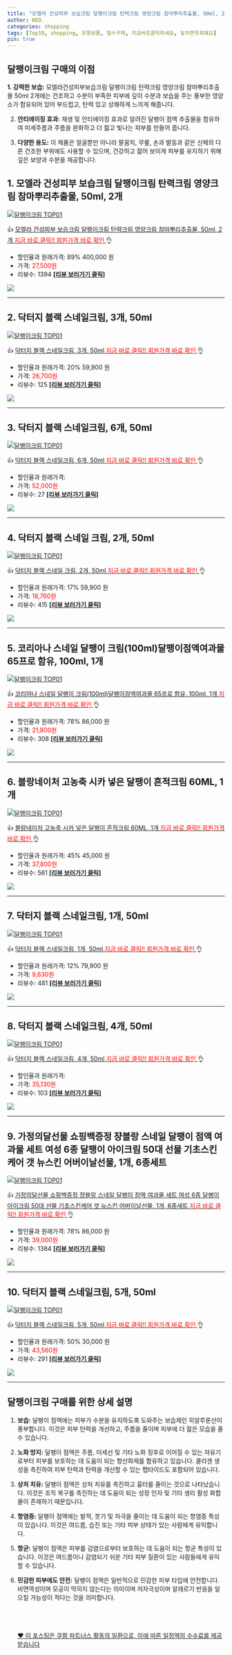 ```yaml
---
title: "모엘라 건성피부 보습크림 달팽이크림 탄력크림 영양크림 참마뿌리추출물, 50ml, 2개 가격 최저가 할인가 달팽이크림 최저가 추천 제품 비교"
author: NEO.
categories: shopping
tags: [Top10, shopping, 유행상품, 필수구매, 지금바로클릭하세요, 놓치면후회해요]
pin: true
---
```

## 달팽이크림 구매의 이점
**1. 강력한 보습:** 모엘라건성피부보습크림 달팽이크림 탄력크림 영양크림 참마뿌리추출물 50ml 2개에는 건조하고 수분이 부족한 피부에 깊이 수분과 보습을 주는 풍부한 영양소가 함유되어 있어 부드럽고, 탄력 있고 상쾌하게 느끼게 해줍니다.

2. **안티에이징 효과:** 재생 및 안티에이징 효과로 알려진 달팽이 점액 추출물을 함유하여 미세주름과 주름을 완화하고 더 젊고 빛나는 피부를 만들어 줍니다.

3. **다양한 용도:** 이 제품은 얼굴뿐만 아니라 팔꿈치, 무릎, 손과 발등과 같은 신체의 다른 건조한 부위에도 사용할 수 있으며, 건강하고 젊어 보이게 피부를 유지하기 위해 깊은 보양과 수분을 제공합니다.

   

## 1. 모엘라 건성피부 보습크림 달팽이크림 탄력크림 영양크림 참마뿌리추출물, 50ml, 2개

[![달팽이크림 TOP01](https://thumbnail10.coupangcdn.com/thumbnails/remote/490x490ex/image/vendor_inventory/fe4d/ad4449f2bb242e1fcf2165453adfc99d6781f01d334f166491a51e4d8889.png)](https://link.coupang.com/re/AFFSDP?lptag=AF3617701&subid=GithubCoopas&pageKey=6379038734&traceid=V0-153&itemId=13545343304&vendorItemId=80590158260)


👍 [모엘라 건성피부 보습크림 달팽이크림 탄력크림 영양크림 참마뿌리추출물, 50ml, 2개 <font color=red> 지금 바로 클릭!! 회원가격 바로 확인 </font> ](https://link.coupang.com/re/AFFSDP?lptag=AF3617701&subid=GithubCoopas&pageKey=6379038734&traceid=V0-153&itemId=13545343304&vendorItemId=80590158260) 👌 


- 할인율과 원래가격: 89%  400,000   원
- 가격: <span style='color:red'>27,500원</span>
- 리뷰수: 1394  [**[리뷰 보러가기 클릭]**](https://link.coupang.com/re/AFFSDP?lptag=AF3617701&subid=GithubCoopas&pageKey=6379038734&traceid=V0-153&itemId=13545343304&vendorItemId=80590158260)

[![](/discount_price.png)](https://link.coupang.com/re/AFFSDP?lptag=AF3617701&subid=GithubCoopas&pageKey=6379038734&traceid=V0-153&itemId=13545343304&vendorItemId=80590158260)

---


   

## 2. 닥터지 블랙 스네일크림, 3개, 50ml

[![달팽이크림 TOP01](https://thumbnail9.coupangcdn.com/thumbnails/remote/490x490ex/image/retail/images/40fc048a-78fe-4d61-85b1-cc48d878ba0f6545159969151950245.png)](https://link.coupang.com/re/AFFSDP?lptag=AF3617701&subid=GithubCoopas&pageKey=7112172506&traceid=V0-153&itemId=19503737130&vendorItemId=86285370362)


👍 [닥터지 블랙 스네일크림, 3개, 50ml <font color=red> 지금 바로 클릭!! 회원가격 바로 확인 </font> ](https://link.coupang.com/re/AFFSDP?lptag=AF3617701&subid=GithubCoopas&pageKey=7112172506&traceid=V0-153&itemId=19503737130&vendorItemId=86285370362) 👌 


- 할인율과 원래가격: 20%  59,900   원
- 가격: <span style='color:red'>26,700원</span>
- 리뷰수: 125  [**[리뷰 보러가기 클릭]**](https://link.coupang.com/re/AFFSDP?lptag=AF3617701&subid=GithubCoopas&pageKey=7112172506&traceid=V0-153&itemId=19503737130&vendorItemId=86285370362)

[![](/discount_price.png)](https://link.coupang.com/re/AFFSDP?lptag=AF3617701&subid=GithubCoopas&pageKey=7112172506&traceid=V0-153&itemId=19503737130&vendorItemId=86285370362)

---


   

## 3. 닥터지 블랙 스네일크림, 6개, 50ml

[![달팽이크림 TOP01](https://thumbnail9.coupangcdn.com/thumbnails/remote/490x490ex/image/retail/images/6ffeef56-340f-4da3-97d6-e0196742f24a2815399788146053892.png)](https://link.coupang.com/re/AFFSDP?lptag=AF3617701&subid=GithubCoopas&pageKey=7112172506&traceid=V0-153&itemId=9635719268&vendorItemId=86285370524)


👍 [닥터지 블랙 스네일크림, 6개, 50ml <font color=red> 지금 바로 클릭!! 회원가격 바로 확인 </font> ](https://link.coupang.com/re/AFFSDP?lptag=AF3617701&subid=GithubCoopas&pageKey=7112172506&traceid=V0-153&itemId=9635719268&vendorItemId=86285370524) 👌 


- 할인율과 원래가격: 
- 가격: <span style='color:red'>52,000원</span>
- 리뷰수: 27  [**[리뷰 보러가기 클릭]**](https://link.coupang.com/re/AFFSDP?lptag=AF3617701&subid=GithubCoopas&pageKey=7112172506&traceid=V0-153&itemId=9635719268&vendorItemId=86285370524)

[![](/discount_price.png)](https://link.coupang.com/re/AFFSDP?lptag=AF3617701&subid=GithubCoopas&pageKey=7112172506&traceid=V0-153&itemId=9635719268&vendorItemId=86285370524)

---


   

## 4. 닥터지 블랙 스네일 크림, 2개, 50ml

[![달팽이크림 TOP01](https://thumbnail6.coupangcdn.com/thumbnails/remote/490x490ex/image/retail/images/d0314271-7150-4d5b-b831-602a9f1ae4f38963328785700177971.png)](https://link.coupang.com/re/AFFSDP?lptag=AF3617701&subid=GithubCoopas&pageKey=7112172506&traceid=V0-153&itemId=17782673246&vendorItemId=86285370248)


👍 [닥터지 블랙 스네일 크림, 2개, 50ml <font color=red> 지금 바로 클릭!! 회원가격 바로 확인 </font> ](https://link.coupang.com/re/AFFSDP?lptag=AF3617701&subid=GithubCoopas&pageKey=7112172506&traceid=V0-153&itemId=17782673246&vendorItemId=86285370248) 👌 


- 할인율과 원래가격: 17%  59,900   원
- 가격: <span style='color:red'>18,760원</span>
- 리뷰수: 415  [**[리뷰 보러가기 클릭]**](https://link.coupang.com/re/AFFSDP?lptag=AF3617701&subid=GithubCoopas&pageKey=7112172506&traceid=V0-153&itemId=17782673246&vendorItemId=86285370248)

[![](/discount_price.png)](https://link.coupang.com/re/AFFSDP?lptag=AF3617701&subid=GithubCoopas&pageKey=7112172506&traceid=V0-153&itemId=17782673246&vendorItemId=86285370248)

---


   

## 5. 코리아나 스네일 달팽이 크림(100ml)달팽이점액여과물 65프로 함유, 100ml, 1개

[![달팽이크림 TOP01](https://thumbnail6.coupangcdn.com/thumbnails/remote/490x490ex/image/vendor_inventory/d39a/f4a830ee7edcb297c74f6ef73e9ef4ec2dadc8bc16e4e20bf9962a8e9d1d.jpg)](https://link.coupang.com/re/AFFSDP?lptag=AF3617701&subid=GithubCoopas&pageKey=6656250067&traceid=V0-153&itemId=2385860187&vendorItemId=85631172065)


👍 [코리아나 스네일 달팽이 크림(100ml)달팽이점액여과물 65프로 함유, 100ml, 1개 <font color=red> 지금 바로 클릭!! 회원가격 바로 확인 </font> ](https://link.coupang.com/re/AFFSDP?lptag=AF3617701&subid=GithubCoopas&pageKey=6656250067&traceid=V0-153&itemId=2385860187&vendorItemId=85631172065) 👌 


- 할인율과 원래가격: 78%  86,000   원
- 가격: <span style='color:red'>21,800원</span>
- 리뷰수: 308  [**[리뷰 보러가기 클릭]**](https://link.coupang.com/re/AFFSDP?lptag=AF3617701&subid=GithubCoopas&pageKey=6656250067&traceid=V0-153&itemId=2385860187&vendorItemId=85631172065)

[![](/discount_price.png)](https://link.coupang.com/re/AFFSDP?lptag=AF3617701&subid=GithubCoopas&pageKey=6656250067&traceid=V0-153&itemId=2385860187&vendorItemId=85631172065)

---


   

## 6. 블랑네이처 고농축 시카 넣은 달팽이 흔적크림 60ML, 1개

[![달팽이크림 TOP01](https://thumbnail7.coupangcdn.com/thumbnails/remote/490x490ex/image/vendor_inventory/566f/03e1fdc2fe8634a1a1ff7bbbf5ba3fdfb8b1c9f42def34af56a8e356d70e.jpg)](https://link.coupang.com/re/AFFSDP?lptag=AF3617701&subid=GithubCoopas&pageKey=1786096528&traceid=V0-153&itemId=21203598554&vendorItemId=88264852579)


👍 [블랑네이처 고농축 시카 넣은 달팽이 흔적크림 60ML, 1개 <font color=red> 지금 바로 클릭!! 회원가격 바로 확인 </font> ](https://link.coupang.com/re/AFFSDP?lptag=AF3617701&subid=GithubCoopas&pageKey=1786096528&traceid=V0-153&itemId=21203598554&vendorItemId=88264852579) 👌 


- 할인율과 원래가격: 45%  45,000   원
- 가격: <span style='color:red'>37,800원</span>
- 리뷰수: 561  [**[리뷰 보러가기 클릭]**](https://link.coupang.com/re/AFFSDP?lptag=AF3617701&subid=GithubCoopas&pageKey=1786096528&traceid=V0-153&itemId=21203598554&vendorItemId=88264852579)

[![](/discount_price.png)](https://link.coupang.com/re/AFFSDP?lptag=AF3617701&subid=GithubCoopas&pageKey=1786096528&traceid=V0-153&itemId=21203598554&vendorItemId=88264852579)

---


   

## 7. 닥터지 블랙 스네일크림, 1개, 50ml

[![달팽이크림 TOP01](https://thumbnail10.coupangcdn.com/thumbnails/remote/490x490ex/image/retail/images/530072313690024-f8a77a45-c1af-419a-a9f5-c3421251b450.jpg)](https://link.coupang.com/re/AFFSDP?lptag=AF3617701&subid=GithubCoopas&pageKey=7112172506&traceid=V0-153&itemId=439209653&vendorItemId=4086452551)


👍 [닥터지 블랙 스네일크림, 1개, 50ml <font color=red> 지금 바로 클릭!! 회원가격 바로 확인 </font> ](https://link.coupang.com/re/AFFSDP?lptag=AF3617701&subid=GithubCoopas&pageKey=7112172506&traceid=V0-153&itemId=439209653&vendorItemId=4086452551) 👌 


- 할인율과 원래가격: 12%  79,900   원
- 가격: <span style='color:red'>9,630원</span>
- 리뷰수: 481  [**[리뷰 보러가기 클릭]**](https://link.coupang.com/re/AFFSDP?lptag=AF3617701&subid=GithubCoopas&pageKey=7112172506&traceid=V0-153&itemId=439209653&vendorItemId=4086452551)

[![](/discount_price.png)](https://link.coupang.com/re/AFFSDP?lptag=AF3617701&subid=GithubCoopas&pageKey=7112172506&traceid=V0-153&itemId=439209653&vendorItemId=4086452551)

---


   

## 8. 닥터지 블랙 스네일크림, 4개, 50ml

[![달팽이크림 TOP01](https://thumbnail10.coupangcdn.com/thumbnails/remote/490x490ex/image/retail/images/8f0d4cb9-7fba-45b8-8bbb-5022a13796ce4628401607876960725.png)](https://link.coupang.com/re/AFFSDP?lptag=AF3617701&subid=GithubCoopas&pageKey=7112172506&traceid=V0-153&itemId=16416508895&vendorItemId=86285370377)


👍 [닥터지 블랙 스네일크림, 4개, 50ml <font color=red> 지금 바로 클릭!! 회원가격 바로 확인 </font> ](https://link.coupang.com/re/AFFSDP?lptag=AF3617701&subid=GithubCoopas&pageKey=7112172506&traceid=V0-153&itemId=16416508895&vendorItemId=86285370377) 👌 


- 할인율과 원래가격: 
- 가격: <span style='color:red'>35,130원</span>
- 리뷰수: 103  [**[리뷰 보러가기 클릭]**](https://link.coupang.com/re/AFFSDP?lptag=AF3617701&subid=GithubCoopas&pageKey=7112172506&traceid=V0-153&itemId=16416508895&vendorItemId=86285370377)

[![](/discount_price.png)](https://link.coupang.com/re/AFFSDP?lptag=AF3617701&subid=GithubCoopas&pageKey=7112172506&traceid=V0-153&itemId=16416508895&vendorItemId=86285370377)

---


   

## 9. 가정의달선물 쇼핑백증정 쟝블랑 스네일 달팽이 점액 여과물 세트 여성 6종 달팽이 아이크림 50대 선물 기초스킨케어 갯 뉴스킨 어버이날선물, 1개, 6종세트

[![달팽이크림 TOP01](https://thumbnail7.coupangcdn.com/thumbnails/remote/490x490ex/image/vendor_inventory/b061/39bcd06a801b66766ef87d5b0ed37eb894a61ecb4fc2545f6c77c36a023e.jpg)](https://link.coupang.com/re/AFFSDP?lptag=AF3617701&subid=GithubCoopas&pageKey=7240950501&traceid=V0-153&itemId=18397754542&vendorItemId=71786104648)


👍 [가정의달선물 쇼핑백증정 쟝블랑 스네일 달팽이 점액 여과물 세트 여성 6종 달팽이 아이크림 50대 선물 기초스킨케어 갯 뉴스킨 어버이날선물, 1개, 6종세트 <font color=red> 지금 바로 클릭!! 회원가격 바로 확인 </font> ](https://link.coupang.com/re/AFFSDP?lptag=AF3617701&subid=GithubCoopas&pageKey=7240950501&traceid=V0-153&itemId=18397754542&vendorItemId=71786104648) 👌 


- 할인율과 원래가격: 78%  86,000   원
- 가격: <span style='color:red'>39,000원</span>
- 리뷰수: 1384  [**[리뷰 보러가기 클릭]**](https://link.coupang.com/re/AFFSDP?lptag=AF3617701&subid=GithubCoopas&pageKey=7240950501&traceid=V0-153&itemId=18397754542&vendorItemId=71786104648)

[![](/discount_price.png)](https://link.coupang.com/re/AFFSDP?lptag=AF3617701&subid=GithubCoopas&pageKey=7240950501&traceid=V0-153&itemId=18397754542&vendorItemId=71786104648)

---


   

## 10. 닥터지 블랙 스네일크림, 5개, 50ml

[![달팽이크림 TOP01](https://thumbnail10.coupangcdn.com/thumbnails/remote/490x490ex/image/retail/images/7c98c40e-5e35-48b7-a2f7-c2bfcd4241cf716334334120891639.png)](https://link.coupang.com/re/AFFSDP?lptag=AF3617701&subid=GithubCoopas&pageKey=7112172506&traceid=V0-153&itemId=19503737132&vendorItemId=86285370514)


👍 [닥터지 블랙 스네일크림, 5개, 50ml <font color=red> 지금 바로 클릭!! 회원가격 바로 확인 </font> ](https://link.coupang.com/re/AFFSDP?lptag=AF3617701&subid=GithubCoopas&pageKey=7112172506&traceid=V0-153&itemId=19503737132&vendorItemId=86285370514) 👌 


- 할인율과 원래가격: 50%  30,000   원
- 가격: <span style='color:red'>43,560원</span>
- 리뷰수: 291  [**[리뷰 보러가기 클릭]**](https://link.coupang.com/re/AFFSDP?lptag=AF3617701&subid=GithubCoopas&pageKey=7112172506&traceid=V0-153&itemId=19503737132&vendorItemId=86285370514)

[![](/discount_price.png)](https://link.coupang.com/re/AFFSDP?lptag=AF3617701&subid=GithubCoopas&pageKey=7112172506&traceid=V0-153&itemId=19503737132&vendorItemId=86285370514)

---
## 달팽이크림 구매를 위한 상세 설명
1. **보습:** 달팽이 점액에는 피부가 수분을 유지하도록 도와주는 보습제인 히알루론산이 풍부합니다. 이것은 피부 탄력을 개선하고, 주름을 줄이며 피부에 더 젊은 모습을 줄 수 있습니다.


2. **노화 방지:** 달팽이 점액은 주름, 미세선 및 기타 노화 징후로 이어질 수 있는 자유기로부터 피부를 보호하는 데 도움이 되는 항산화제를 함유하고 있습니다. 콜라겐 생성을 촉진하여 피부 탄력과 탄력을 개선할 수 있는 펩타이드도 포함되어 있습니다.


3. **상처 치유:** 달팽이 점액은 상처 치유를 촉진하고 흉터를 줄이는 것으로 나타났습니다. 이것은 조직 복구를 촉진하는 데 도움이 되는 성장 인자 및 기타 생리 활성 화합물이 존재하기 때문입니다.


4. **항염증:** 달팽이 점액에는 발적, 붓기 및 자극을 줄이는 데 도움이 되는 항염증 특성이 있습니다. 이것은 여드름, 습진 또는 기타 피부 상태가 있는 사람에게 유익합니다.


5. **항균:** 달팽이 점액은 피부를 감염으로부터 보호하는 데 도움이 되는 항균 특성이 있습니다. 이것은 여드름이나 감염되기 쉬운 기타 피부 질환이 있는 사람들에게 유익할 수 있습니다.


6. **민감한 피부에도 안전:** 달팽이 점액은 일반적으로 민감한 피부 타입에 안전합니다. 비면역성이며 모공이 막히지 않는다는 의미이며 저자극성이며 알레르기 반응을 일으킬 가능성이 적다는 것을 의미합니다.<br><br><br><br><br> [ ❤  이 포스팅은 쿠팡 파트너스 활동의 일환으로, 이에 따른 일정액의 수수료를 제공받습니다](https://link.coupang.com/a/bcEFyh)